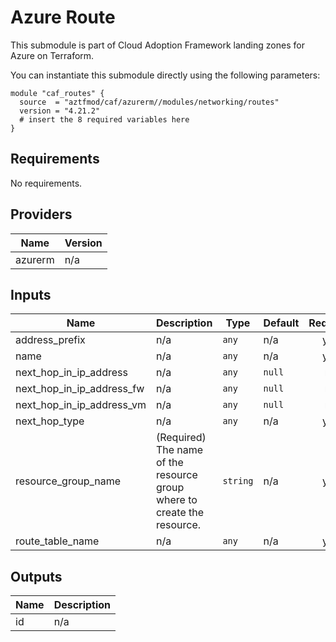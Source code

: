 # Azure Route

This submodule is part of Cloud Adoption Framework landing zones for Azure on Terraform.

You can instantiate this submodule directly using the following parameters:

```
module "caf_routes" {
  source  = "aztfmod/caf/azurerm//modules/networking/routes"
  version = "4.21.2"
  # insert the 8 required variables here
}
```

<!-- BEGINNING OF PRE-COMMIT-TERRAFORM DOCS HOOK -->
## Requirements

No requirements.

## Providers

| Name | Version |
|------|---------|
| azurerm | n/a |

## Inputs

| Name | Description | Type | Default | Required |
|------|-------------|------|---------|:--------:|
| address\_prefix | n/a | `any` | n/a | yes |
| name | n/a | `any` | n/a | yes |
| next\_hop\_in\_ip\_address | n/a | `any` | `null` | no |
| next\_hop\_in\_ip\_address\_fw | n/a | `any` | `null` | no |
| next\_hop\_in\_ip\_address\_vm | n/a | `any` | `null` | no |
| next\_hop\_type | n/a | `any` | n/a | yes |
| resource\_group\_name | (Required) The name of the resource group where to create the resource. | `string` | n/a | yes |
| route\_table\_name | n/a | `any` | n/a | yes |

## Outputs

| Name | Description |
|------|-------------|
| id | n/a |

<!-- END OF PRE-COMMIT-TERRAFORM DOCS HOOK -->